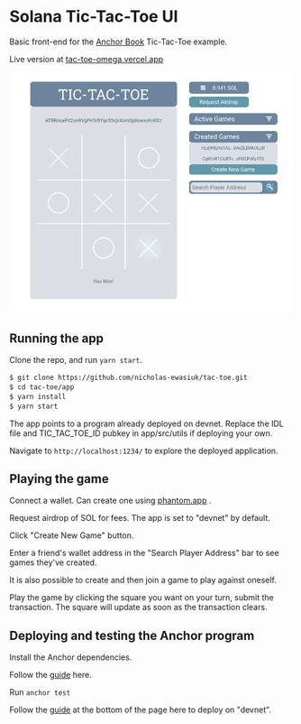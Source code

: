 # Solana Tic-Tac-Toe UI 
Basic front-end for the <a href="https://book.anchor-lang.com/">Anchor Book</a> Tic-Tac-Toe example.

Live version at <a href=https://tac-toe-omega.vercel.app>tac-toe-omega.vercel.app</a>

<img src="/app/assets/tac-toe-home01.png" />

## Running the app

Clone the repo, and run `yarn start`.

```bash
$ git clone https://github.com/nicholas-ewasiuk/tac-toe.git
$ cd tac-toe/app
$ yarn install
$ yarn start
```

The app points to a program already deployed on devnet. Replace the IDL file and TIC_TAC_TOE_ID pubkey in app/src/utils if deploying your own.

Navigate to `http://localhost:1234/` to explore the deployed application.

## Playing the game

Connect a wallet. Can create one using <a href=https://phantom.app>phantom.app</a> .

Request airdrop of SOL for fees. The app is set to "devnet" by default.

Click "Create New Game" button. 

Enter a friend's wallet address in the "Search Player Address" bar to see games they've created.

It is also possible to create and then join a game to play against oneself.

Play the game by clicking the square you want on your turn, submit the transaction. The square will update as soon as the transaction clears.

## Deploying and testing the Anchor program

Install the Anchor dependencies.

Follow the <a href="https://project-serum.github.io/anchor/getting-started/installation.html#install-rust">guide</a> here.

Run `anchor test`

Follow the <a href="https://book.anchor-lang.com/chapter_3/milestone_project_tic-tac-toe.html">guide</a> at the bottom of the page here to deploy on "devnet".

